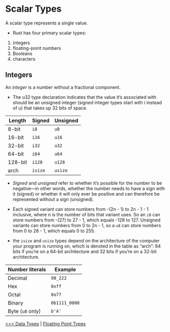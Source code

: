 # Scalar Types

A scalar type represents a single value. 

- Rust has four primary scalar types: 

1. integers
2. floating-point numbers
3. Booleans
4. characters

## Integers

An *integer* is a number without a fractional component.

- The u32 type  declaration indicates that the value it’s associated with should be an unsigned integer (signed integer types start with i instead of u) that takes up 32 bits of space. 

<table><thead><tr><th>Length</th><th>Signed</th><th>Unsigned</th></tr></thead><tbody>
<tr><td>8-bit</td><td><code class="hljs">i8</code></td><td><code class="hljs">u8</code></td></tr>
<tr><td>16-bit</td><td><code class="hljs">i16</code></td><td><code class="hljs">u16</code></td></tr>
<tr><td>32-bit</td><td><code class="hljs">i32</code></td><td><code class="hljs">u32</code></td></tr>
<tr><td>64-bit</td><td><code class="hljs">i64</code></td><td><code class="hljs">u64</code></td></tr>
<tr><td>128-bit</td><td><code class="hljs">i128</code></td><td><code class="hljs">u128</code></td></tr>
<tr><td>arch</td><td><code class="hljs">isize</code></td><td><code class="hljs">usize</code></td></tr>
</tbody></table>

- *Signed* and *unsigned* refer to whether it’s possible for the number to be negative—in other words, whether the number needs to have a sign with it (signed) or whether it will only ever be positive and can therefore be represented without a sign (unsigned).

- Each signed variant can store numbers from -(2n - 1) to 2n - 1 - 1 inclusive, where n is the number of bits that variant uses. So an `i8` can store numbers from -(27) to 27 - 1, which equals -128 to 127. Unsigned variants can store numbers from 0 to 2n - 1, so a `u8` can store numbers from 0 to 28 - 1, which equals 0 to 255.

- the `isize` and `usize` types depend on the architecture of the computer your program is running on, which is denoted in the table as “arch”: 64 bits if you’re on a 64-bit architecture and 32 bits if you’re on a 32-bit architecture.

<div class="table-wrapper"><table><thead><tr><th>Number literals</th><th>Example</th></tr></thead><tbody>
<tr><td>Decimal</td><td><code class="hljs">98_222</code></td></tr>
<tr><td>Hex</td><td><code class="hljs">0xff</code></td></tr>
<tr><td>Octal</td><td><code class="hljs">0o77</code></td></tr>
<tr><td>Binary</td><td><code class="hljs">0b1111_0000</code></td></tr>
<tr><td>Byte (<code class="hljs">u8</code> only)</td><td><code class="hljs">b'A'</code></td></tr>
</tbody></table>
</div>


[<<< Data Types](README.md) | [Floating Point Types](101-Floating-Point-Types.md)